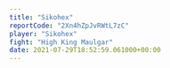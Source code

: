 ```yaml
---
title: "Sikohex"
reportCode: "2Xn4hZpJvRWtL7zC"
player: "Sikohex"
fight: "High King Maulgar"
date: 2021-07-29T18:52:59.061000+00:00
---
```

